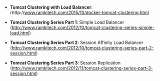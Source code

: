 

* **Tomcat Clustering with Load Balancer**: rhttp://www.ramkitech.com/2015/10/docker-tomcat-clustering.html

* **Tomcat Clustering Series Part 1**: Simple Load Balancer (http://www.ramkitech.com/2012/10/tomcat-clustering-series-simple-load.html)
* **Tomcat Clustering Series Part 2**: Session Affinity Load Balancer (http://www.ramkitech.com/2012/10/tomcat-clustering-series-part-2-session.html)
* **Tomcat Clustering Series Part 3**: Session Replication (http://www.ramkitech.com/2012/11/tomcat-clustering-series-part-3-session.html)
